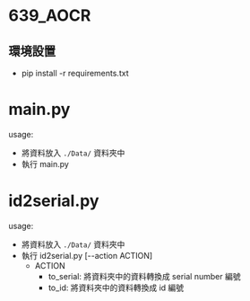 # 639_AOCR
## 環境設置
- pip install -r requirements.txt

# main.py
usage:
- 將資料放入 `./Data/` 資料夾中
- 執行 main.py

# id2serial.py
usage:
- 將資料放入 `./Data/` 資料夾中
- 執行 id2serial.py [--action ACTION] 
  - ACTION
    - to_serial: 將資料夾中的資料轉換成 serial number 編號
    - to_id: 將資料夾中的資料轉換成 id 編號